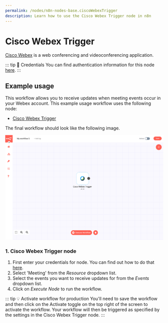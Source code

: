 ```yaml
---
permalink: /nodes/n8n-nodes-base.ciscoWebexTrigger
description: Learn how to use the Cisco Webex Trigger node in n8n
---
```


# Cisco Webex Trigger

[Cisco Webex](https://webex.com/) is a web conferencing and videoconferencing application.

::: tip 🔑 Credentials
You can find authentication information for this node [here](../../../credentials/ciscoWebex/README.md).
:::

## Example usage

This workflow allows you to receive updates when meeting events occur in your Webex account. This example usage workflow uses the following node:
- [Cisco Webex Trigger]()

The final workflow should look like the following image.

![A workflow with the Cisco Webex Trigger node](./workflow.png)

### 1. Cisco Webex Trigger node

1. First enter your credentials for node. You can find out how to do that [here](../../../credentials/ciscoWebex/README.md).
2. Select 'Meeting' from the *Resource* dropdown list.
3. Select the events you want to receive updates for from the *Events* dropdown list.
4. Click on *Execute Node* to run the workflow.

::: tip 💡 Activate workflow for production
You'll need to save the workflow and then click on the Activate toggle on the top right of the screen to activate the workflow. Your workflow will then be triggered as specified by the settings in the Cisco Webex Trigger node.
:::
